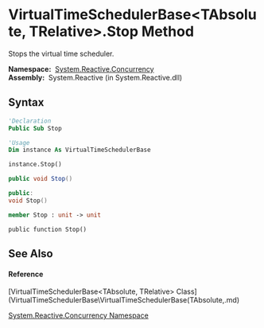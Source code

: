 # VirtualTimeSchedulerBase\<TAbsolute, TRelative\>.Stop Method

Stops the virtual time scheduler.

**Namespace:**  [System.Reactive.Concurrency](System.Reactive.Concurrency\System.Reactive.Concurrency.md)  
**Assembly:**  System.Reactive (in System.Reactive.dll)

## Syntax

```vb
'Declaration
Public Sub Stop
```

```vb
'Usage
Dim instance As VirtualTimeSchedulerBase

instance.Stop()
```

```csharp
public void Stop()
```

```c++
public:
void Stop()
```

```fsharp
member Stop : unit -> unit 
```

```jscript
public function Stop()
```

## See Also

#### Reference

[VirtualTimeSchedulerBase\<TAbsolute, TRelative\> Class](VirtualTimeSchedulerBase\VirtualTimeSchedulerBase(TAbsolute,.md)

[System.Reactive.Concurrency Namespace](System.Reactive.Concurrency\System.Reactive.Concurrency.md)
